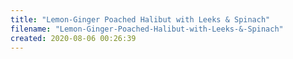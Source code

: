 ```yaml
---
title: "Lemon-Ginger Poached Halibut with Leeks & Spinach"
filename: "Lemon-Ginger-Poached-Halibut-with-Leeks-&-Spinach"
created: 2020-08-06 00:26:39
---
```


